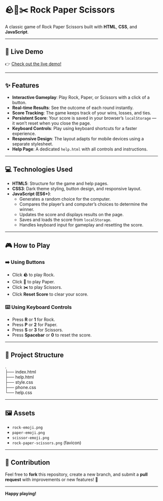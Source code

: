 # 🪨📄✂️ Rock Paper Scissors

A classic game of Rock Paper Scissors built with **HTML**, **CSS**, and **JavaScript**.

---

## 🚀 Live Demo

👉 [Check out the live demo!](https://tushartalekar.github.io/RockPaperScissor/) <!-- Replace # with your actual demo link -->

---

## ✨ Features

- **Interactive Gameplay**: Play Rock, Paper, or Scissors with a click of a button.
- **Real-time Results**: See the outcome of each round instantly.
- **Score Tracking**: The game keeps track of your wins, losses, and ties.
- **Persistent Score**: Your score is saved in your browser’s `localStorage` — it won’t reset when you close the page.
- **Keyboard Controls**: Play using keyboard shortcuts for a faster experience.
- **Responsive Design**: The layout adapts for mobile devices using a separate stylesheet.
- **Help Page**: A dedicated `help.html` with all controls and instructions.

---

## 💻 Technologies Used

- **HTML5**: Structure for the game and help pages.
- **CSS3**: Dark theme styling, button design, and responsive layout.
- **JavaScript (ES6+)**:
  - Generates a random choice for the computer.
  - Compares the player’s and computer’s choices to determine the winner.
  - Updates the score and displays results on the page.
  - Saves and loads the score from `localStorage`.
  - Handles keyboard input for gameplay and resetting the score.

---

## 🎮 How to Play

### ➡️ Using Buttons

- Click **🪨** to play Rock.
- Click **📄** to play Paper.
- Click **✂️** to play Scissors.
- Click **Reset Score** to clear your score.

### ⌨️ Using Keyboard Controls

- Press **R** or **1** for Rock.
- Press **P** or **2** for Paper.
- Press **S** or **3** for Scissors.
- Press **Spacebar** or **0** to reset the score.

---

## 📂 Project Structure

.<br>
├── index.html<br>
├── help.html<br>
├── style.css<br>
├── phone.css<br>
└── help.css<br>




---

## 🖼️ Assets

- `rock-emoji.png`
- `paper-emoji.png`
- `scissor-emoji.png`
- `rock-paper-scissors.png` (favicon)

---

## 🤝 Contribution

Feel free to **fork** this repository, create a new branch, and submit a **pull request** with improvements or new features! 🚀

---

**Happy playing!**

